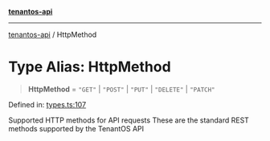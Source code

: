 [**tenantos-api**](../README.md)

***

[tenantos-api](../globals.md) / HttpMethod

# Type Alias: HttpMethod

> **HttpMethod** = `"GET"` \| `"POST"` \| `"PUT"` \| `"DELETE"` \| `"PATCH"`

Defined in: [types.ts:107](https://github.com/shadmanZero/tenantos-api/blob/fe61944d7cb3ee6cc3061a8309e45287291cb501/src/types.ts#L107)

Supported HTTP methods for API requests
These are the standard REST methods supported by the TenantOS API
